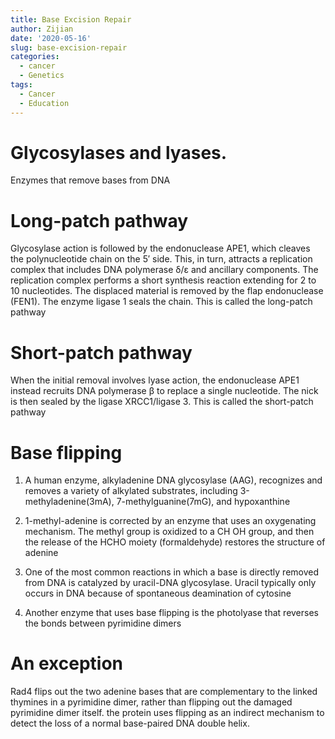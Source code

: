 ```yaml
---
title: Base Excision Repair
author: Zijian
date: '2020-05-16'
slug: base-excision-repair
categories:
  - cancer
  - Genetics
tags:
  - Cancer
  - Education
---
```


# Glycosylases and lyases.

  Enzymes that remove bases from DNA
  
# Long-patch pathway

  Glycosylase action is followed by the endonuclease APE1, which
cleaves the polynucleotide chain on the 5′ side. This, in turn,
attracts a replication complex that includes DNA polymerase δ/ε
and ancillary components. The replication complex performs a
short synthesis reaction extending for 2 to 10 nucleotides. The
displaced material is removed by the flap endonuclease (FEN1).
The enzyme ligase 1 seals the chain. This is called the long-patch
pathway

# Short-patch pathway

When the initial removal involves lyase action, the endonuclease
APE1 instead recruits DNA polymerase β to replace a single
nucleotide. The nick is then sealed by the ligase XRCC1/ligase 3.
This is called the short-patch pathway

# Base flipping

1. A human enzyme, alkyladenine DNA glycosylase
(AAG), recognizes and removes a variety of alkylated substrates,
including 3-methyladenine(3mA), 7-methylguanine(7mG), and hypoxanthine

2. 1-methyl-adenine is corrected by
an enzyme that uses an oxygenating mechanism. The methyl group is
oxidized to a CH OH group, and then the release of the HCHO
moiety (formaldehyde) restores the structure of adenine

3. One of the most common reactions in which a base is directly
removed from DNA is catalyzed by uracil-DNA glycosylase. Uracil
typically only occurs in DNA because of spontaneous deamination
of cytosine

4. Another enzyme that uses base flipping is the photolyase that
reverses the bonds between pyrimidine dimers

# An exception

Rad4 flips out the two adenine bases that are complementary to the linked thymines in a pyrimidine dimer, rather than flipping out the damaged pyrimidine
dimer itself. the protein uses flipping as an indirect mechanism to detect
the loss of a normal base-paired DNA double helix.














